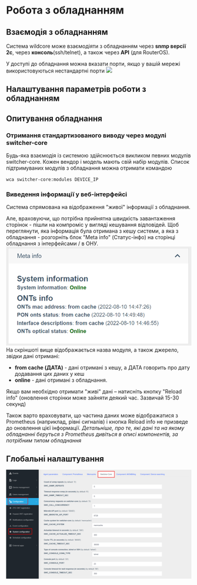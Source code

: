 # Робота з обладнанням

## Взаємодія з обладнанням
Система wildcore може взаємодіяти з обладнанням через **snmp версії 2c**,
через **консоль**(ssh/telnet), а також через **API** (для RouterOS).

У доступі до обладнання можна вказати порти, якщо у вашій мережі використовуються нестандартні порти
<img src="../../assets/device_access_editing.png" width="700"/>

## Налаштування параметрів роботи з обладнанням

## Опитування обладнання
### Отримання стандартизованого виводу через модулі switcher-core
Будь-яка взаємодія із системою здійснюється викликом певних модулів switcher-core.
Кожен вендор і модель мають свій набір модулів.
Список підтримуваних модулів з обладнання можна отримати командою
```
wca switcher-core:modules DEVICE_IP
```

### Виведення інформації у веб-інтерфейсі
Система спрямована на відображення "живої" інформації з обладнання.

Але, враховуючи, що потрібна прийнятна швидкість завантаження сторінок - пішли на компроміс у вигляді кешування відповідей.
Щоб переглянути, яка інформація була отримана з кешу системи, а яка з обладнання - розгорніть блок "Meta info" (Статус-інфо) на сторінці обладнання з інтерфейсами / в ОНУ.
![](../assets/meta_info_loading.png)
На скріншоті вище відображається назва модуля, а також джерело, звідки дані отримані:

* **from cache (ДАТА)** - дані отримані з кешу, а ДАТА говорить про дату додавання цих даних у кеш
* **online** - дані отримані з обладнання.

Якщо вам необхідно отримати "живі" дані – натисніть кнопку "Reload info" (оновлення сторінки може зайняти деякий час. Зазвичай 15-30 секунд)

Також варто враховувати, що частина даних може відображатися з Prometheus (наприклад, рівні сигналів) і кнопка Reload info не призведе до оновлення цієї інформації.
_Детальніше, про те, які дані та на якому обладнанні беруться з Prometheus дивіться в описі компонентів, за потрібним типом обладнання_

## Глобальні налаштування
![](../assets/switcher_core_config.png)

